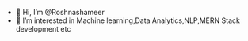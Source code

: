 - 👋 Hi, I’m @Roshnashameer
- 👀 I’m interested in Machine learning,Data Analytics,NLP,MERN Stack development etc


<!---
Roshnashameer/Roshnashameer is a ✨ special ✨ repository because its `README.md` (this file) appears on your GitHub profile.
I'm a recent graduate with an MSc in Data Science and a passion for full-stack development. Currently, I'm honing my skills as a MERN stack developer through a training program.

## Skills

- JavaScript (Node.js and React)
- MongoDB
- Express.js
- HTML/CSS
- Data Analysis and Visualization
- Machine Learning
- python
You can click the Preview link to take a look at your changes.
--->
